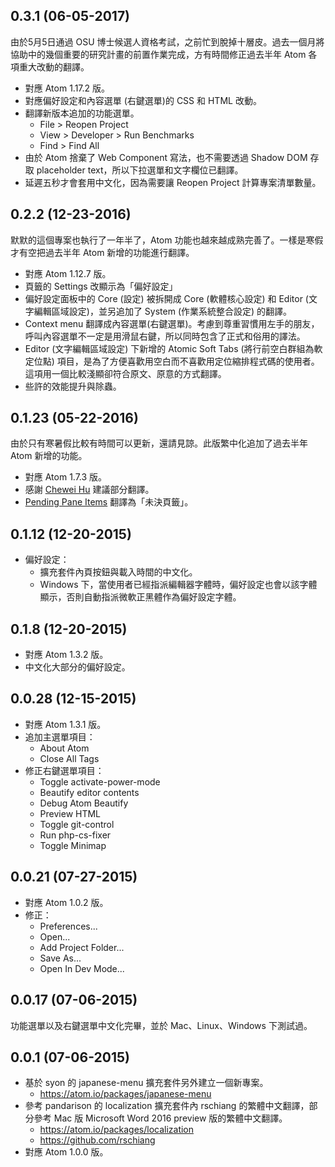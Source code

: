 
## 0.3.1 (06-05-2017)
由於5月5日通過 OSU 博士候選人資格考試，之前忙到脫掉十層皮。過去一個月將協助中的幾個重要的研究計畫的前置作業完成，方有時間修正過去半年 Atom 各項重大改動的翻譯。
* 對應 Atom 1.17.2 版。
* 對應偏好設定和內容選單 (右鍵選單)的 CSS 和 HTML 改動。
* 翻譯新版本追加的功能選單。
  * File > Reopen Project
  * View > Developer > Run Benchmarks
  * Find > Find All
* 由於 Atom 捨棄了 Web Component 寫法，也不需要透過 Shadow DOM 存取 placeholder text，所以下拉選單和文字欄位已翻譯。
* 延遲五秒才會套用中文化，因為需要讓 Reopen Project 計算專案清單數量。


## 0.2.2 (12-23-2016)
默默的這個專案也執行了一年半了，Atom 功能也越來越成熟完善了。一樣是寒假才有空把過去半年 Atom 新增的功能進行翻譯。

* 對應 Atom 1.12.7 版。
* 頁籤的 Settings 改顯示為「偏好設定」
* 偏好設定面板中的  Core (設定) 被拆開成 Core (軟體核心設定) 和 Editor (文字編輯區域設定)，並另追加了 System (作業系統整合設定) 的翻譯。
* Context menu 翻譯成內容選單(右鍵選單)。考慮到尊重習慣用左手的朋友，呼叫內容選單不一定是用滑鼠右鍵，所以同時包含了正式和俗用的譯法。
* Editor (文字編輯區域設定) 下新增的 Atomic Soft Tabs (將行前空白群組為軟定位點) 項目，是為了方便喜歡用空白而不喜歡用定位縮排程式碼的使用者。這項用一個比較淺顯卻符合原文、原意的方式翻譯。
* 些許的效能提升與除蟲。

## 0.1.23 (05-22-2016)
由於只有寒暑假比較有時間可以更新，還請見諒。此版繁中化追加了過去半年 Atom 新增的功能。
* 對應 Atom 1.7.3 版。
* 感謝 [Chewei Hu](https://github.com/chewei05) 建議部分翻譯。
* [Pending Pane Items](http://blog.atom.io/2016/03/17/atom-1-6-and-1-7-beta.html) 翻譯為「未決頁籤」。

## 0.1.12 (12-20-2015)
* 偏好設定：
  * 擴充套件內頁按鈕與載入時間的中文化。
  * Windows 下，當使用者已經指派編輯器字體時，偏好設定也會以該字體顯示，否則自動指派微軟正黑體作為偏好設定字體。

## 0.1.8 (12-20-2015)
* 對應 Atom 1.3.2 版。
* 中文化大部分的偏好設定。

## 0.0.28 (12-15-2015)
* 對應 Atom 1.3.1 版。
* 追加主選單項目：
  * About Atom
  * Close All Tags
* 修正右鍵選單項目：
  * Toggle activate-power-mode
  * Beautify editor contents
  * Debug Atom Beautify
  * Preview HTML
  * Toggle git-control
  * Run php-cs-fixer
  * Toggle Minimap

## 0.0.21 (07-27-2015)
* 對應 Atom 1.0.2 版。
* 修正：
  * Preferences...
  * Open...
  * Add Project Folder...
  * Save As...
  * Open In Dev Mode...


## 0.0.17 (07-06-2015)
功能選單以及右鍵選單中文化完畢，並於 Mac、Linux、Windows 下測試過。


## 0.0.1 (07-06-2015)
* 基於 syon 的 japanese-menu 擴充套件另外建立一個新專案。
  * https://atom.io/packages/japanese-menu
* 參考 pandarison 的 localization 擴充套件內 rschiang 的繁體中文翻譯，部分參考 Mac 版 Microsoft Word 2016 preview 版的繁體中文翻譯。
  * https://atom.io/packages/localization
  * https://github.com/rschiang
* 對應 Atom 1.0.0 版。
